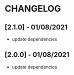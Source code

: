 # CHANGELOG

## [2.1.0] - 01/08/2021
- update dependencies

## [2.0.0] - 01/08/2021
- update dependencies